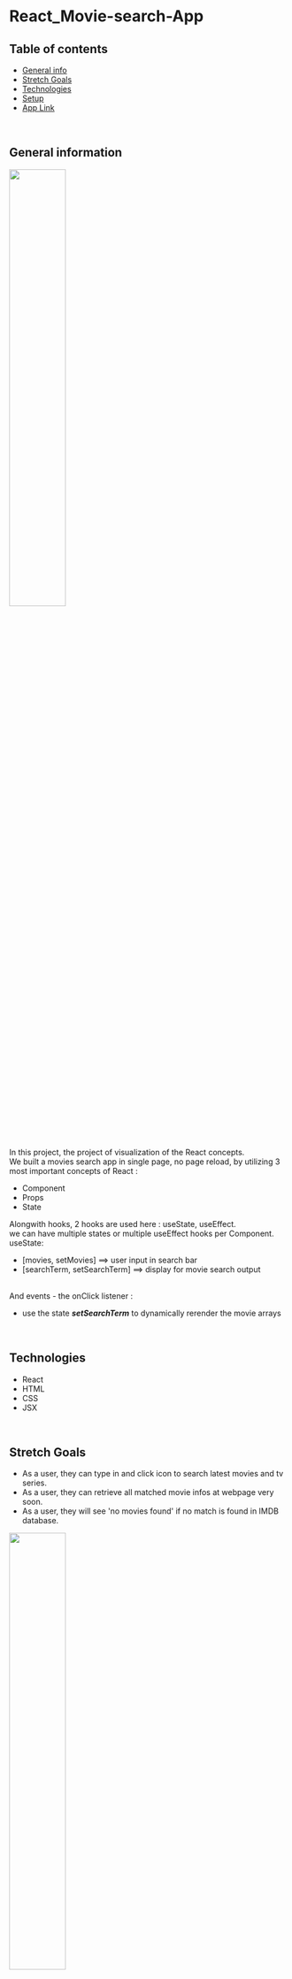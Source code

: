 # React_Movie-search-App
## Table of contents
* [General info](#general-information)
* [Stretch Goals](#stretch-goals)
* [Technologies](#technologies)
* [Setup](#setup)
* [App Link](#app-link)
<br>

## General information
<img src="https://user-images.githubusercontent.com/99662300/173768560-f786fbb5-0222-4a3c-9890-815bbf9a52b4.png" width=45% height=45%>


In this project, the project of visualization of the React concepts. 
<br> We built a movies search app in single page, no page reload, by utilizing 3 most important concepts of React : 
- Component
- Props
- State


Alongwith hooks, 2 hooks are used here : useState, useEffect.
<br> we can have multiple states or multiple useEffect hooks per Component.
<br> useState: 
- [movies, setMovies] ==> user input in search bar
- [searchTerm, setSearchTerm] ==> display for movie search output

<br >And events - the onClick listener :
- use the state ___setSearchTerm___ to dynamically rerender the movie arrays

<br>

## Technologies
- React
- HTML
- CSS
- JSX

<br>

## Stretch Goals
- As a user, they can type in and click icon to search latest movies and tv series.
- As a user, they can retrieve all matched movie infos at webpage very soon.
- As a user, they will see 'no movies found' if no match is found in IMDB database.

<img src="https://user-images.githubusercontent.com/99662300/173774324-06b68131-bdc4-4cb8-8fc7-f294e834d898.png" width=45% height=45%>

<br>


## Setup
To run this project, install npx locally after creating a new folder:

```
$ npx create-react-app ./
```

### API 
Movie API with IMDb.com
<br> Link to retriece the key : http://www.omdbapi.com/apikey.aspx
<br>

### ReactDOM.render
Up to June 2022, ReactDOM.render is no longer supported in React 18. 
<br> Use createRoot instead. 

__code in index.js__ : 
```
import App from './App';
const rootElement = document.getElementById("root");
const root = createRoot(rootElement);

 root.render(
  <StrictMode>
    <App />
  </StrictMode>
);
```

## App Link
https://react-movie-searchv.netlify.app/


